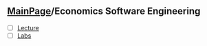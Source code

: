 ## [MainPage](../index.md)/Economics Software Engineering

- [ ] [Lecture](./Lecture.md)
- [ ] [Labs](./Labs.md)